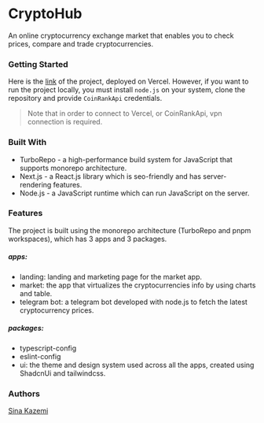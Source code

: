 # CryptoHub

An online cryptocurrency exchange market that enables you to check prices, compare and trade cryptocurrencies.

### Getting Started

Here is the [link](https://crypto-hub-landing.vercel.app/) of the project,
deployed on Vercel. However, if you want to run the project locally, you must install `node.js` on your system, clone
the repository and provide `CoinRankApi` credentials.

> Note that in order to connect to Vercel, or CoinRankApi, vpn connection is required.

### Built With
- TurboRepo - a high-performance build system for JavaScript that supports monorepo architecture.
- Next.js - a React.js library which is seo-friendly and has server-rendering features.
- Node.js - a JavaScript runtime which can run JavaScript on the server.

### Features
The project is built using the monorepo architecture (TurboRepo and pnpm workspaces), which has 3 apps and 3 packages.

##### apps:
- landing: landing and marketing page for the market app.
- market: the app that virtualizes the cryptocurrencies info by using charts and table.
- telegram bot: a telegram bot developed with node.js to fetch the latest cryptocurrency prices.

##### packages:
- typescript-config
- eslint-config
- ui: the theme and design system used across all the apps, created using ShadcnUi and tailwindcss.

### Authors
[Sina Kazemi](https://www.linkedin.com/in/m-sina-k/)
